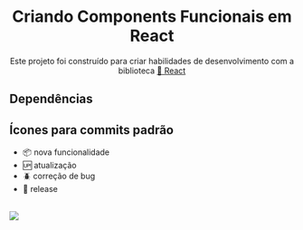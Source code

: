 <h1 align="center">Criando Components Funcionais em React</h1>

<p align="center">Este projeto foi construído para criar habilidades de desenvolvimento com a biblioteca  <a href="https://pt-br.reactjs.org/">🔗 React</a></p>

## Dependências

## Ícones para commits padrão

- :package: nova funcionalidade
- :up: atualização
- :beetle: correção de bug
- :checkered_flag: release <br/> <br/>

[<img src="https://img.shields.io/badge/linkedin-%230077B5.svg?&style=for-the-badge&logo=linkedin&logoColor=white" />](https://www.linkedin.com/in/nayane-menezes-dev-eng/)
